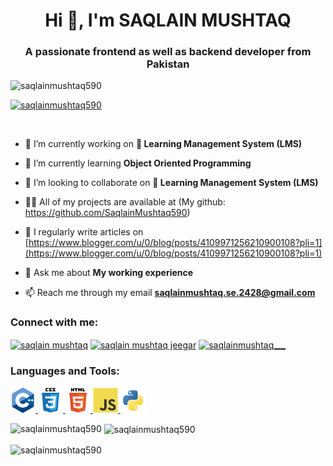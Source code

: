 <h1 align="center">Hi 👋, I'm SAQLAIN MUSHTAQ</h1>
<h3 align="center">A passionate frontend as well as backend developer from Pakistan</h3>

<p align="left"> <img src="https://komarev.com/ghpvc/?username=saqlainmushtaq590&label=Profile%20views&color=0e75b6&style=flat" alt="saqlainmushtaq590" /> </p>

<p align="left"> <a href="https://github.com/ryo-ma/github-profile-trophy"><img src="https://github-profile-trophy.vercel.app/?username=saqlainmushtaq590" alt="saqlainmushtaq590" /></a> </p>

<p align="left"> <a href="https://twitter.com/" target="blank"><img src="https://img.shields.io/twitter/follow/?logo=twitter&style=for-the-badge" alt="" /></a> </p>

- 🔭 I’m currently working on **🏫 Learning Management System (LMS)**

- 🌱 I’m currently learning **Object Oriented Programming**

- 👯 I’m looking to collaborate on **🏫 Learning Management System (LMS)**

- 👨‍💻 All of my projects are available at (My github: https://github.com/SaqlainMushtaq590)

- 📝 I regularly write articles on [https://www.blogger.com/u/0/blog/posts/4109971256210900108?pli=1](https://www.blogger.com/u/0/blog/posts/4109971256210900108?pli=1)

- 💬 Ask me about **My working experience**

- 📫 Reach me through my email **saqlainmushtaq.se.2428@gmail.com**

<h3 align="left">Connect with me:</h3>
<p align="left">
<a href="https://linkedin.com/in/saqlain mushtaq" target="blank"><img align="center" src="https://raw.githubusercontent.com/rahuldkjain/github-profile-readme-generator/master/src/images/icons/Social/linked-in-alt.svg" alt="saqlain mushtaq" height="30" width="40" /></a>
<a href="https://fb.com/saqlain mushtaq jeegar" target="blank"><img align="center" src="https://raw.githubusercontent.com/rahuldkjain/github-profile-readme-generator/master/src/images/icons/Social/facebook.svg" alt="saqlain mushtaq jeegar" height="30" width="40" /></a>
<a href="https://instagram.com/saqlainmushtaq___" target="blank"><img align="center" src="https://raw.githubusercontent.com/rahuldkjain/github-profile-readme-generator/master/src/images/icons/Social/instagram.svg" alt="saqlainmushtaq___" height="30" width="40" /></a>
</p>

<h3 align="left">Languages and Tools:</h3>
<p align="left"> <a href="https://www.w3schools.com/cpp/" target="_blank" rel="noreferrer"> <img src="https://raw.githubusercontent.com/devicons/devicon/master/icons/cplusplus/cplusplus-original.svg" alt="cplusplus" width="40" height="40"/> </a> <a href="https://www.w3schools.com/css/" target="_blank" rel="noreferrer"> <img src="https://raw.githubusercontent.com/devicons/devicon/master/icons/css3/css3-original-wordmark.svg" alt="css3" width="40" height="40"/> </a> <a href="https://www.w3.org/html/" target="_blank" rel="noreferrer"> <img src="https://raw.githubusercontent.com/devicons/devicon/master/icons/html5/html5-original-wordmark.svg" alt="html5" width="40" height="40"/> </a> <a href="https://developer.mozilla.org/en-US/docs/Web/JavaScript" target="_blank" rel="noreferrer"> <img src="https://raw.githubusercontent.com/devicons/devicon/master/icons/javascript/javascript-original.svg" alt="javascript" width="40" height="40"/> </a> <a href="https://www.python.org" target="_blank" rel="noreferrer"> <img src="https://raw.githubusercontent.com/devicons/devicon/master/icons/python/python-original.svg" alt="python" width="40" height="40"/> </a> </p>

<p><img align="left" src="https://github-readme-stats.vercel.app/api/top-langs?username=saqlainmushtaq590&show_icons=true&locale=en&layout=compact" alt="saqlainmushtaq590" /></p>

<p>&nbsp;<img align="center" src="https://github-readme-stats.vercel.app/api?username=saqlainmushtaq590&show_icons=true&locale=en" alt="saqlainmushtaq590" /></p>

<p><img align="center" src="https://github-readme-streak-stats.herokuapp.com/?user=saqlainmushtaq590&" alt="saqlainmushtaq590" /></p>





